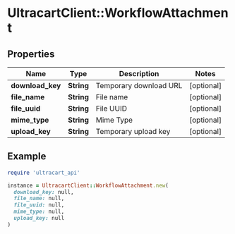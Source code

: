# UltracartClient::WorkflowAttachment

## Properties

| Name | Type | Description | Notes |
| ---- | ---- | ----------- | ----- |
| **download_key** | **String** | Temporary download URL | [optional] |
| **file_name** | **String** | File name | [optional] |
| **file_uuid** | **String** | File UUID | [optional] |
| **mime_type** | **String** | Mime Type | [optional] |
| **upload_key** | **String** | Temporary upload key | [optional] |

## Example

```ruby
require 'ultracart_api'

instance = UltracartClient::WorkflowAttachment.new(
  download_key: null,
  file_name: null,
  file_uuid: null,
  mime_type: null,
  upload_key: null
)
```

